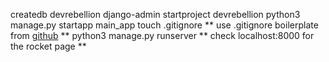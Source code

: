 createdb devrebellion
django-admin startproject devrebellion
python3 manage.py startapp main_app
touch .gitignore
** use .gitignore boilerplate from [github](https://github.com/SEI-R-4-24/u3_lesson_django_urls_views_and_templates) **
python3 manage.py runserver
** check localhost:8000 for the rocket page **
